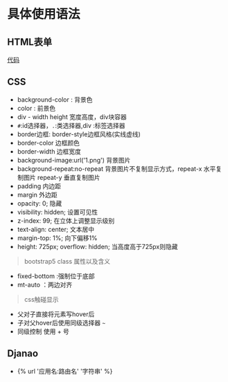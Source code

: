 # 具体使用语法
## HTML表单
[代码](form.html)
## CSS
* background-color : 背景色
* color : 前景色
* div - width height 宽度高度，div块容器
* `#`:id选择器，`.`:类选择器,div :标签选择器
* border边框: border-style边框风格(实线虚线)
* border-color 边框颜色 
* border-width 边框宽度
* background-image:url('1.png') 背景图片
* background-repeat:no-repeat 背景图片不复制显示方式，repeat-x 水平复制图片 repeat-y 垂直复制图片 
* padding 内边距
* margin 外边距
* opacity: 0; 隐藏
* visibility: hidden; 设置可见性
* z-index: 99; 在立体上调整显示级别
* text-align: center; 文本居中
* margin-top: 1%;  向下偏移1%
* height: 725px; overflow: hidden;  当高度高于725px则隐藏

> bootstrap5 class 属性以及含义
* fixed-bottom :强制位于底部
* mt-auto ：两边对齐
 
> css触碰显示
* 父对子直接将元素写hover后
* 子对父hover后使用同级选择器 `~`
* 同级控制 使用 + 号

## Djanao
* {% url '应用名:路由名' '字符串' %}